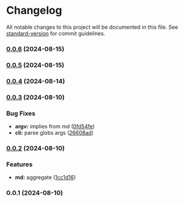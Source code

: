 # Changelog

All notable changes to this project will be documented in this file. See [standard-version](https://github.com/conventional-changelog/standard-version) for commit guidelines.

### [0.0.6](https://github.com/snomiao/glob-flow/compare/v0.0.5...v0.0.6) (2024-08-15)

### [0.0.5](https://github.com/snomiao/glob-flow/compare/v0.0.4...v0.0.5) (2024-08-15)

### [0.0.4](https://github.com/snomiao/glob-flow/compare/v0.0.3...v0.0.4) (2024-08-14)

### [0.0.3](https://github.com/snomiao/glob-flow/compare/v0.0.2...v0.0.3) (2024-08-10)


### Bug Fixes

* **argv:** implies from md ([0fd54fe](https://github.com/snomiao/glob-flow/commit/0fd54fe1bccdcb8927bc79d9a1d3f722b372549c))
* **cli:** parse globs args ([26608ad](https://github.com/snomiao/glob-flow/commit/26608add6900d78442e735fedabffa30f59d26be))

### [0.0.2](https://github.com/snomiao/glob-flow/compare/v0.0.1...v0.0.2) (2024-08-10)


### Features

* **md:** aggregate ([1cc1d16](https://github.com/snomiao/glob-flow/commit/1cc1d1689a32e23d16ed5c41f0a282efb4618d0e))

### 0.0.1 (2024-08-10)
